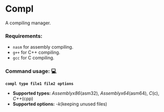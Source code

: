 # Compl
A compiling manager.

### Requirements:
* `nasm` for assembly compiling.
* `g++` for C++ compiling.
* `gcc` for C compiling.

### Command usage: 💻
**`compl type file1 file2 options`**
* **Supported types:** *Assemblyx86*(asm32), *Assemblyx64*(asm64), *C*(c), *C++*(cpp)
* **Supported options:** *-k*(keeping unused files)
